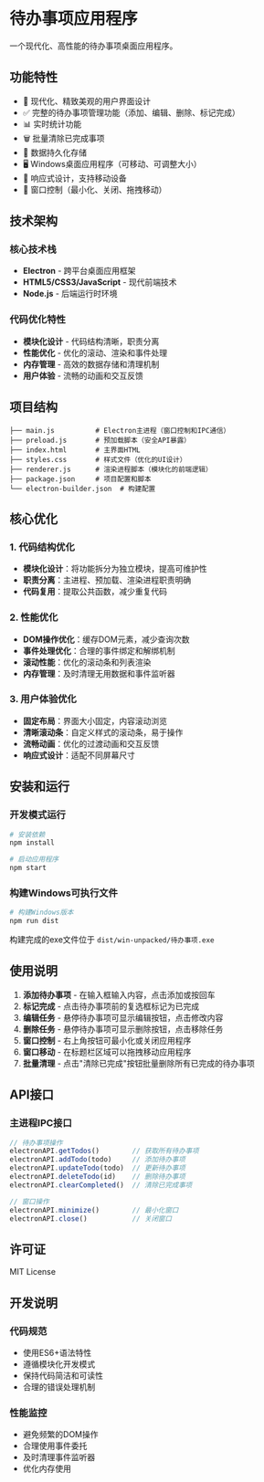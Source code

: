 # 待办事项应用程序

一个现代化、高性能的待办事项桌面应用程序。

## 功能特性

- 🎨 现代化、精致美观的用户界面设计
- ✅ 完整的待办事项管理功能（添加、编辑、删除、标记完成）
- 📊 实时统计功能
- 🗑️ 批量清除已完成事项
- 💾 数据持久化存储
- 🖥️ Windows桌面应用程序（可移动、可调整大小）
- 📱 响应式设计，支持移动设备
- 🔄 窗口控制（最小化、关闭、拖拽移动）

## 技术架构

### 核心技术栈
- **Electron** - 跨平台桌面应用框架
- **HTML5/CSS3/JavaScript** - 现代前端技术
- **Node.js** - 后端运行时环境

### 代码优化特性
- **模块化设计** - 代码结构清晰，职责分离
- **性能优化** - 优化的滚动、渲染和事件处理
- **内存管理** - 高效的数据存储和清理机制
- **用户体验** - 流畅的动画和交互反馈

## 项目结构

```
├── main.js          # Electron主进程（窗口控制和IPC通信）
├── preload.js       # 预加载脚本（安全API暴露）
├── index.html       # 主界面HTML
├── styles.css       # 样式文件（优化的UI设计）
├── renderer.js      # 渲染进程脚本（模块化的前端逻辑）
├── package.json     # 项目配置和脚本
└── electron-builder.json  # 构建配置
```

## 核心优化

### 1. 代码结构优化
- **模块化设计**：将功能拆分为独立模块，提高可维护性
- **职责分离**：主进程、预加载、渲染进程职责明确
- **代码复用**：提取公共函数，减少重复代码

### 2. 性能优化
- **DOM操作优化**：缓存DOM元素，减少查询次数
- **事件处理优化**：合理的事件绑定和解绑机制
- **滚动性能**：优化的滚动条和列表渲染
- **内存管理**：及时清理无用数据和事件监听器

### 3. 用户体验优化
- **固定布局**：界面大小固定，内容滚动浏览
- **清晰滚动条**：自定义样式的滚动条，易于操作
- **流畅动画**：优化的过渡动画和交互反馈
- **响应式设计**：适配不同屏幕尺寸

## 安装和运行

### 开发模式运行

```bash
# 安装依赖
npm install

# 启动应用程序
npm start
```

### 构建Windows可执行文件

```bash
# 构建Windows版本
npm run dist
```

构建完成的exe文件位于 `dist/win-unpacked/待办事项.exe`

## 使用说明

1. **添加待办事项** - 在输入框输入内容，点击添加或按回车
2. **标记完成** - 点击待办事项前的复选框标记为已完成
3. **编辑任务** - 悬停待办事项可显示编辑按钮，点击修改内容
4. **删除任务** - 悬停待办事项可显示删除按钮，点击移除任务
5. **窗口控制** - 右上角按钮可最小化或关闭应用程序
6. **窗口移动** - 在标题栏区域可以拖拽移动应用程序
7. **批量清理** - 点击"清除已完成"按钮批量删除所有已完成的待办事项

## API接口

### 主进程IPC接口
```javascript
// 待办事项操作
electronAPI.getTodos()        // 获取所有待办事项
electronAPI.addTodo(todo)     // 添加待办事项
electronAPI.updateTodo(todo)  // 更新待办事项
electronAPI.deleteTodo(id)    // 删除待办事项
electronAPI.clearCompleted()  // 清除已完成事项

// 窗口操作
electronAPI.minimize()        // 最小化窗口
electronAPI.close()           // 关闭窗口
```

## 许可证

MIT License

## 开发说明

### 代码规范
- 使用ES6+语法特性
- 遵循模块化开发模式
- 保持代码简洁和可读性
- 合理的错误处理机制

### 性能监控
- 避免频繁的DOM操作
- 合理使用事件委托
- 及时清理事件监听器
- 优化内存使用
